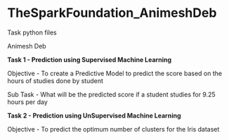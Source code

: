 # TheSparkFoundation_AnimeshDeb
Task python files

Animesh Deb

**Task 1 - Prediction using Supervised Machine Learning**

Objective - To create a Predictive Model to predict the score based on the hours of studies done by student

Sub Task - What will be the predicted score if a student studies for 9.25 hours per day

**Task 2 - Prediction using UnSupervised Machine Learning**

Objective - To predict the optimum number of clusters for the Iris dataset
